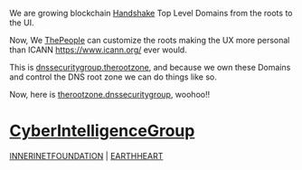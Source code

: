 
We are growing blockchain [Handshake](https:.//handshake.org/) Top Level Domains from the roots to the UI. 

Now, We [ThePeople](http://we.thepeople/) can customize the roots making the UX more personal than ICANN https://www.icann.org/ ever would.

This is [dnssecuritygroup.therootzone](http://dnssecuritygroup.therootzone/), and because we own these Domains and control the DNS root zone we can do things like so. 

Now, here is [therootzone.dnssecuritygroup](http://therootzone.dnssecuritygroup), woohoo!!

# [CyberIntelligenceGroup](http://masterthyself.cyberintelligencegroup/) 

[INNERINETFOUNDATION](http://official.innerinetfoundation/) | [EARTHHEART](http://heartearth.earthheart/)
